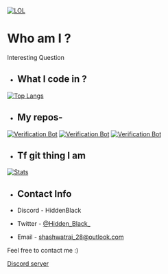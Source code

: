 [![LOL](https://discord.com/api/guilds/844487141248598027/embed.png)](https://discord.gg/5gDzeDgF5U)

# Who am I ?
Interesting Question 


- ## What I code in ?
[![Top Langs](https://github-readme-stats.vercel.app/api/top-langs/?username=Hidden-black&layout=compact&theme=synthwave)](https://github.com/Hidden-black)

- ## My repos- 
[![Verification Bot](https://github-readme-stats.vercel.app/api/pin/?username=Hidden-black&repo=Robolac&show_icons=true&theme=synthwave)](https://github.com/Hidden-black/Robolac)
[![Verification Bot](https://github-readme-stats.vercel.app/api/pin/?username=Hidden-black&repo=Robolac-in-Js&show_icons=true&theme=synthwave)](https://github.com/Hidden-black/Robolac)
[![Verification Bot](https://github-readme-stats.vercel.app/api/pin/?username=Hidden-black&repo=Robolac-Web&show_icons=true&theme=synthwave)](https://github.com/Hidden-black/Robolac-Web)

- ## Tf git thing I am 
[![Stats](https://github-readme-stats.vercel.app/api?username=Hidden-black&hide=prs,stars&theme=synthwave)](https://github.com/Hidden-black)


- ## Contact Info

- Discord - HiddenBlack
- Twitter - [@Hidden_Black_](https://twitter.com/Hidden_Black_)
- Email - shashwatrai_28@outlook.com

Feel free to contact me :)

[Discord server](https://discord.gg/5gDzeDgF5U)
